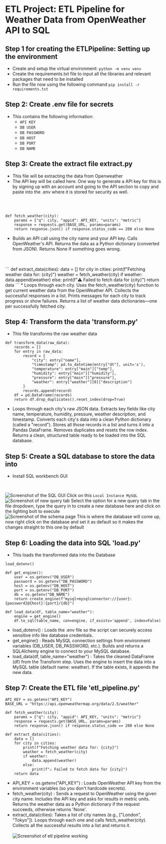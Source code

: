 # ETL Project: ETL Pipeline for Weather Data from OpenWeather API to SQL

## Step 1 for creating the ETLPipeline: Setting up the environment
* Create and setup the virtual environment: `python -m venv venv` 
* Create the requirements.txt file to input all the libraries and relevant packages that need to be installed
* Run the file now using the following command `pip install -r requirements.txt`

## Step 2: Create .env file for secrets
* This contains the following information:
  * `API KEY`
  * `DB USER`
  * `DB PASSWORD`
  * `DB HOST`
  * `DB PORT`
  * `DB NAME`

## Step 3: Create the extract file extract.py
* This file will be extracting the data from Openweather
* The API key will be called here. One way to generate a API key for this is by signing up with an account and going to the API section to copy and paste into the .env where it is stored for security as well.
<br>
<br>

```
def fetch_weather(city):
    params = {"q": city, "appid": API_KEY, "units": "metric"}
    response = requests.get(BASE_URL, params=params)
    return response.json() if response.status_code == 200 else None
``` 
* Builds an API call using the city name and your API key. Calls OpenWeather's API. Returns the data as a Python dictionary (converted from JSON). Returns None if something goes wrong.
<br>
<br>
```
def extract_data(cities):
    data = []
    for city in cities:
        print(f"Fetching weather data for: {city}")
        weather = fetch_weather(city)
        if weather:
            data.append(weather)
        else:
            print(f"⚠️ Failed to fetch data for {city}")
    return data
```
* Loops through each city. Uses the fetch_weather(city) function to get current weather data from the OpenWeather API. Collects the successful responses in a list. Prints messages for each city to track progress or show failures. Returns a list of weather data dictionaries—one per successfully fetched city.

## Step 4: Transform the data 'transform.py'
* This file transforms the raw weather data

```
def transform_data(raw_data):
    records = []
    for entry in raw_data:
        record = {
            "city": entry["name"],
            "timestamp": pd.to_datetime(entry["dt"], unit='s'),
            "temperature": entry["main"]["temp"],
            "humidity": entry["main"]["humidity"],
            "pressure": entry["main"]["pressure"],
            "weather": entry["weather"][0]["description"]
        }
        records.append(record)
    df = pd.DataFrame(records)
    return df.drop_duplicates().reset_index(drop=True)
```
* Loops through each city's raw JSON data. Extracts key fields like city name, temperature, humidity, pressure, weather description, and timestamp. Converts each city's data into a clean Python dictionary (called a "record"). Stores all those records in a list and turns it into a Pandas DataFrame. Removes duplicates and resets the row index. Returns a clean, structured table ready to be loaded into the SQL database.

## Step 5: Create a SQL database to store the data into
* Install SQL workbench GUI 
<br>

![Screenshot of the SQL GUI](image.png) Click on this `Local Instance MySQL` <br>
![Screenshot of new query tab](image-2.png) Select the option for a new query tab in the file dropdown, type the query in to create a new database here and click on the lighting bolt to execute <br>
![Screenshot of the schema page](image-3.png) This is where the database will come up, now right click on the database and set it as default so it makes the changes straight to this one by default

## Step 6: Loading the data into SQL 'load.py'
* This loads the transformed data into the Database

```
load_dotenv()

def get_engine():
    user = os.getenv("DB_USER")
    password = os.getenv("DB_PASSWORD")
    host = os.getenv("DB_HOST")
    port = os.getenv("DB_PORT")
    db = os.getenv("DB_NAME")
    return create_engine(f"mysql+mysqlconnector://{user}:{password}@{host}:{port}/{db}")

def load_data(df, table_name="weather"):
    engine = get_engine()
    df.to_sql(table_name, con=engine, if_exists='append', index=False)
```
* load_dotenv() : Loads the .env file so the script can securely access sensitive info like database credentials.
* get_engine() : Reads MySQL connection settings from environment variables (DB_USER, DB_PASSWORD, etc.). Builds and returns a SQLAlchemy engine to connect to your MySQL database.
* load_data(df, table_name="weather") : Takes the cleaned DataFrame (df) from the Transform step. Uses the engine to insert the data into a MySQL table (default name: weather). If the table exists, it appends the new data.

## Step 7: Create the ETL file 'etl_pipeline.py'
```
API_KEY = os.getenv("API_KEY")
BASE_URL = "https://api.openweathermap.org/data/2.5/weather"

def fetch_weather(city):
    params = {"q": city, "appid": API_KEY, "units": "metric"}
    response = requests.get(BASE_URL, params=params)
    return response.json() if response.status_code == 200 else None

def extract_data(cities):
    data = []
    for city in cities:
        print(f"Fetching weather data for: {city}")
        weather = fetch_weather(city)
        if weather:
            data.append(weather)
        else:
            print(f"⚠️ Failed to fetch data for {city}")
    return data
```
* API_KEY = os.getenv("API_KEY") : Loads OpenWeather API key from the environment variables (so you don't hardcode secrets).
* fetch_weather(city) : Sends a request to OpenWeather using the given city name. Includes the API key and asks for results in metric units. Returns the weather data as a Python dictionary if the request succeeds, otherwise returns 'None'.
* extract_data(cities): Takes a list of city names (e.g., ["London", "Tokyo"]). Loops through each one and calls fetch_weather(city). Collects all the successful results into a list and returns it. <br><br>
![Screenshot of etl pipeline working](image-4.png)
